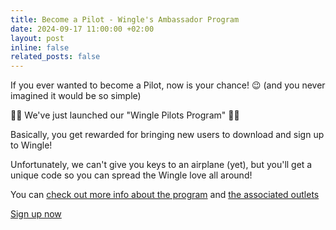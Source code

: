 ```yaml
---
title: Become a Pilot - Wingle's Ambassador Program
date: 2024-09-17 11:00:00 +02:00
layout: post
inline: false
related_posts: false
---
```


If you ever wanted to become a Pilot, now is your chance! 😉 
(and you never imagined it would be so simple)

👨‍✈️ We've just launched our "Wingle Pilots Program" 👩‍✈️

Basically, you get rewarded for bringing new users to download and sign up to Wingle!

Unfortunately, we can't give you keys to an airplane (yet), but you'll get a unique code so you can spread the Wingle love all around!

You can [check out more info about the program](https://cockpit.letswingle.com/wingle-pilots.pdf) and [the associated outlets](https://cockpit.letswingle.com/wingle-pilots.pdf)

[Sign up now](https://tally.so/r/w24qre)